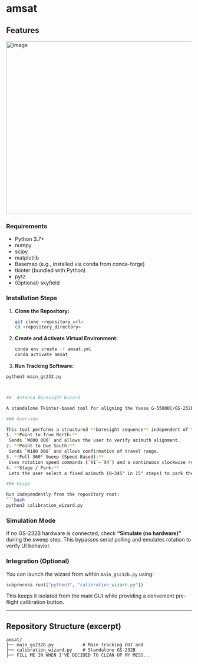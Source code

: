 # amsat
## Features
<img width="800" height="470" alt="image" src="https://github.com/user-attachments/assets/2634a2b6-add2-4bc3-a064-322594a1592e" />

<!--- **TLE Parsing:** Reads TLE files and extracts orbital parameters (Epoch, Inclination, RAAN, Eccentricity, Argument of Perigee, Mean Anomaly, Mean Motion) for each satellite.
- **Keplerian Propagation:** Uses Kepler's equations to propagate the satellite's orbit. This includes:
  - Calculating the evolving Mean Anomaly over time.
  - Solving Kepler’s Equation with the Newton-Raphson method to obtain the Eccentric Anomaly.
  - Converting the Eccentric Anomaly to the True Anomaly.
  - Computing the semi-major axis from mean motion using Kepler’s Third Law.
- **Coordinate Conversions:** Transforms orbital coordinates through these steps:
  - **Perifocal (PQW) Frame → Earth-Centered Inertial (ECI):** Applies rotations using the inclination, RAAN, and argument of perigee.
  - **ECI → Earth-Centered Earth-Fixed (ECEF):** Uses Greenwich Mean Sidereal Time (GMST) to account for Earth’s rotation.
  - **ECEF → Geodetic Coordinates:** Converts ECEF coordinates to latitude, longitude, and altitude using methods such as Bowring’s formula.
- **Visualization:** Animates the satellite ground tracks on a global (Miller projection) map and a near-sided perspective projection. It also draws a satellite footprint (coverage area) based on the satellite’s altitude.
- **Graphical User Interface:** A Tkinter-based GUI allows you to select satellites from the loaded TLE file and run the tracking prediction.
- **Optional TLE Fetching:** A module can download updated TLE data from public sources (e.g., CelesTrak).
## File Structure

- **constants.py:**
  Defines physical and mathematical constants (e.g., Earth’s gravitational parameter, Earth’s radius, conversion factors).

- **coordinate_conversions.py:**
  Contains functions to perform coordinate transformations:
  - `ConvertKeplerToECI`: Converts orbital elements from the perifocal (PQW) frame to the Earth-Centered Inertial (ECI) system.
  - `ConvertECIToECEF`: Converts ECI coordinates to Earth-Centered Earth-Fixed (ECEF) coordinates using GMST.
  - `ComputeGeodeticLon` and `ComputeGeodeticLat2`: Convert ECEF coordinates to geodetic coordinates (longitude and latitude).

- **TimeRoutines.py:**
  Provides utilities for time conversion:
  - `ConvertLocalTimeToUTC`: Converts a local time string to a UTC time string.
  - `GenerateTimeVec`: Generates a time vector (in fractional days) between specified start and end times.
  - `Date_to_nth_day` and `Nth_day_to_date`: Convert between date strings and fractional day-of-year values.
  - `JdayInternal`: Converts an array of [year, month, day, hour, min, sec] into Julian Dates.
  - `CalculateGMSTFromJD`: Computes Greenwich Mean Sidereal Time (GMST) from Julian Dates.

- **tle_to_kep.py:**
  Converts parsed TLE data into evolving Keplerian elements (semi-major axis, eccentricity, inclination, RAAN, argument of perigee, true anomaly, eccentric anomaly, etc.) for a specified time range. Uses the Newton-Raphson method to solve Kepler’s Equation.

- **keplerian_parser.py:**
  Parses a TLE text file and returns a dictionary where each satellite name maps to an array of orbital elements: sat_name: {[epoch_year, epoch_days, inclination, RAAN, eccentricity, arg_perigee, mean_anomaly, mean_motion, drag]}

- **kep_to_state.py:**
Converts the Keplerian elements produced by tle_to_kep.py into state vectors (position and velocity). This includes:
- Computing the satellite’s position in ECI coordinates.
- Converting ECI to ECEF using GMST.
- Converting ECEF to geodetic coordinates (latitude, longitude, altitude).

- **fetch_tle.py:**
(Optional) Downloads TLE data from an online source (e.g., CelesTrak) and saves it to a local file.

- **sgp4_predictor.py / tle_sgp4_predictor.py:**
(Optional) Provide alternative propagation methods using the SGP4 model to account for perturbations.

- **skyfield_predictor.py:**
(Optional) Uses the Skyfield library to load and propagate satellite positions from TLE data.

- **main.py:**
The main application that:
- Loads TLE data.
- Provides a Tkinter-based GUI for selecting satellites.
- Sets up animated maps (global view and near-sided perspective) to visualize satellite ground tracks and footprints.
  ## Installation-->

### Requirements
- Python 3.7+
- numpy
- scipy
- matplotlib
- Basemap (e.g., installed via conda from conda-forge)
- tkinter (bundled with Python)
- pytz
- (Optional) skyfield

### Installation Steps

1. **Clone the Repository:**
   ```bash
   git clone <repository_url>
   cd <repository_directory>

2. **Create and Activate Virtual Environment:**
   ```bash
   conda env create -f amsat.yml
   conda activate amsat

3. **Run Tracking Software:**
  ```bash
  python3 main_gs232.py



##  Antenna Boresight Wizard

A standalone Tkinter-based tool for aligning the Yaesu G-5500DC/GS-232B antenna rotator system before satellite tracking.

### Overview

This tool performs a structured **boresight sequence** independent of the main tracking GUI:
1. **Point to True North:**
   Sends `W000 000` and allows the user to verify azimuth alignment.
2. **Point to Due South:**
   Sends `W180 000` and allows confirmation of travel range.
3. **Full 360° Sweep (Speed-Based):**
   Uses rotation speed commands (`X1`–`X4`) and a continuous clockwise rotation (`R`) to confirm smooth motion and limits.
4. **Stage / Park:**
   Lets the user select a fixed azimuth (0–345° in 15° steps) to park the array before exit.

### Usage

Run independently from the repository root:
```bash
python3 calibration_wizard.py
```

### Simulation Mode
If no GS-232B hardware is connected, check **“Simulate (no hardware)”** during the sweep step.
This bypasses serial polling and emulates rotation to verify UI behavior.


### Integration (Optional)
You can launch the wizard from within `main_gs232b.py` using:
```python
subprocess.run(["python3", "calibration_wizard.py"])
```
This keeps it isolated from the main GUI while providing a convenient pre-flight calibration button.

---

##  Repository Structure (excerpt)

```
amsat/
├── main_gs232b.py           # Main tracking GUI and
├── calibration_wizard.py    # Standalone GS-232B
├── FILL ME IN WHEN I'VE DECIDED TO CLEAN UP MY MESS...
```



